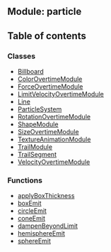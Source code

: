 ## Module: particle


<div class="table-of-content">
<h2> Table of contents </h2>


### Classes

- [Billboard](docs/zh/particle/Class/Billboard.md)
- [ColorOvertimeModule](docs/zh/particle/Class/ColorOvertimeModule.md)
- [ForceOvertimeModule](docs/zh/particle/Class/ForceOvertimeModule.md)
- [LimitVelocityOvertimeModule](docs/zh/particle/Class/LimitVelocityOvertimeModule.md)
- [Line](docs/zh/particle/Class/Line.md)
- [ParticleSystem](docs/zh/particle/Class/ParticleSystem.md)
- [RotationOvertimeModule](docs/zh/particle/Class/RotationOvertimeModule.md)
- [ShapeModule](docs/zh/particle/Class/ShapeModule.md)
- [SizeOvertimeModule](docs/zh/particle/Class/SizeOvertimeModule.md)
- [TextureAnimationModule](docs/zh/particle/Class/TextureAnimationModule.md)
- [TrailModule](docs/zh/particle/Class/TrailModule.md)
- [TrailSegment](docs/zh/particle/Class/TrailSegment.md)
- [VelocityOvertimeModule](docs/zh/particle/Class/VelocityOvertimeModule.md)


### Functions

- [applyBoxThickness](docs/zh/particle/Function/applyBoxThickness.md)
- [boxEmit](docs/zh/particle/Function/boxEmit.md)
- [circleEmit](docs/zh/particle/Function/circleEmit.md)
- [coneEmit](docs/zh/particle/Function/coneEmit.md)
- [dampenBeyondLimit](docs/zh/particle/Function/dampenBeyondLimit.md)
- [hemisphereEmit](docs/zh/particle/Function/hemisphereEmit.md)
- [sphereEmit](docs/zh/particle/Function/sphereEmit.md)

</div>
